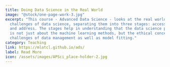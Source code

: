 ```yaml
---
title: Doing Data Science in the Real World
image: "@stock/one-page-work-3.jpg"
excerpt: "This course - Advanced Data Science - looks at the real world
  challenges of data science, separating them into three stages: access, assess
  and address. The stages help in understanding that the data science pipeline
  is not just about the machine learning methods, but the ethical concerns, the
  challenges of data management as well as model fitting."
category: Teaching
link: https://mlatcl.github.io/ads/
label: Read More
icon: /assets/images/APSci_place-holder-2.jpg
---
```

